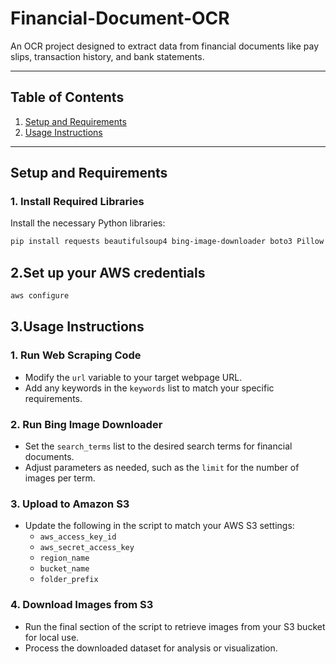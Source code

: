 # Financial-Document-OCR
An OCR project designed to extract  data from financial documents like pay slips, transaction history, and bank statements.



---

## Table of Contents

1. [Setup and Requirements](#setup-and-requirements)  
2. [Usage Instructions](#usage-instructions)  

---

## Setup and Requirements

### 1. Install Required Libraries

Install the necessary Python libraries:

```bash
pip install requests beautifulsoup4 bing-image-downloader boto3 Pillow matplotlib
```
## 2.Set up your AWS credentials
```bash
aws configure
```
## 3.Usage Instructions

### 1. Run Web Scraping Code
- Modify the `url` variable to your target webpage URL.
- Add any keywords in the `keywords` list to match your specific requirements.

### 2. Run Bing Image Downloader
- Set the `search_terms` list to the desired search terms for financial documents.
- Adjust parameters as needed, such as the `limit` for the number of images per term.

### 3. Upload to Amazon S3
- Update the following in the script to match your AWS S3 settings:
  - `aws_access_key_id`
  - `aws_secret_access_key`
  - `region_name`
  - `bucket_name`
  - `folder_prefix`

### 4. Download Images from S3
- Run the final section of the script to retrieve images from your S3 bucket for local use.
- Process the downloaded dataset for analysis or visualization.


